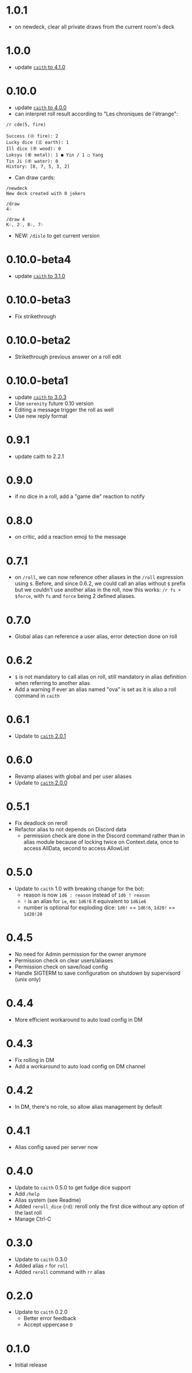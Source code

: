 # 1.0.1
- on newdeck, clear all private draws from the current room's deck

# 1.0.0
- update [`caith` to 4.1.0](https://github.com/Geobert/caith/blob/master/CHANGELOG.md)

# 0.10.0
- update [`caith` to 4.0.0](https://github.com/Geobert/caith/blob/master/CHANGELOG.md)
- can interpret roll result according to "Les chroniques de l'étrange":
```
/r cde(5, fire)

Success (㊋ fire): 2
Lucky dice (㊏ earth): 1
Ill dice (㊍ wood): 0
Loksyu (㊎ metal): 1 ● Yin / 1 ○ Yang
Tin Ji (㊌ water): 0
History: [8, 7, 5, 3, 2]
```
- Can draw cards: 
```
/newdeck
New deck created with 0 jokers

/draw 
4♤

/draw 4
K♤, 2♡, 8♤, 7♤
```
- NEW: `/disle` to get current version

# 0.10.0-beta4
- update [`caith` to 3.1.0](https://github.com/Geobert/caith/blob/master/CHANGELOG.md)

# 0.10.0-beta3
- Fix strikethrough

# 0.10.0-beta2
- Strikethrough previous answer on a roll edit

# 0.10.0-beta1
- update [`caith` to 3.0.3](https://github.com/Geobert/caith/blob/master/CHANGELOG.md)
- Use `serenity` future 0.10 version
- Editing a message trigger the roll as well
- Use new reply format

# 0.9.1
- update caith to 2.2.1

# 0.9.0
- if no dice in a roll, add a "game die" reaction to notify

# 0.8.0
- on critic, add a reaction emoji to the message

# 0.7.1
- on `/roll`, we can now reference other aliases in the `/roll` expression using `$`.
  Before, and since 0.6.2, we could call an alias without `$` prefix but we couldn't use
  another alias in the roll, now this works: `/r fs + $force`, with `fs` and `force` being
  2 defined aliases.

# 0.7.0
- Global alias can reference a user alias, error detection done on roll

# 0.6.2
- `$` is not mandatory to call alias on roll, still mandatory in alias definition when
  referring to another alias 
- Add a warning if ever an alias named "ova" is set as it is also a roll command in
  `caith`

# 0.6.1
- Update to [`caith` 2.0.1](https://github.com/Geobert/caith/blob/master/CHANGELOG.md)

# 0.6.0
- Revamp aliases with global and per user aliases
- Update to [`caith` 2.0.0](https://github.com/Geobert/caith/blob/master/CHANGELOG.md)

# 0.5.1
- Fix deadlock on reroll
- Refactor alias to not depends on Discord data
  - permission check are done in the Discord command rather than in alias module because
    of locking twice on Context.data, once to access AllData, second to access AllowList

# 0.5.0
- Update to `caith` 1.0 with breaking change for the bot: 
  - reason is now `1d6 : reason` instead of `1d6 ! reason`
  - `!` is an alias for `ie`, ex: `1d6!6` it equivalent to `1d6ie6`
  - number is optional for exploding dice: `1d6!` == `1d6!6`, `1d20!` == `1d20!20`

# 0.4.5
- No need for Admin permission for the owner anymore
- Permission check on clear users/aliases
- Permission check on save/load config
- Handle SIGTERM to save configuration on shutdown by supervisord (unix only)

# 0.4.4
- More efficient workaround to auto load config in DM

# 0.4.3
- Fix rolling in DM
- Add a workaround to auto load config on DM channel

# 0.4.2
- In DM, there's no role, so allow alias management by default

# 0.4.1
- Alias config saved per server now

# 0.4.0
- Update to `caith` 0.5.0 to get fudge dice support
- Add `/help`
- Alias system (see Readme)
- Added `reroll_dice` (`rd`): reroll only the first dice without any option of the last
  roll
- Manage Ctrl-C

# 0.3.0
- Update to `caith` 0.3.0
- Added alias `r` for `roll`
- Added `reroll` command with `rr` alias

# 0.2.0
- Update to `caith` 0.2.0
    - Better error feedback
    - Accept uppercase `D`

# 0.1.0
- Initial release